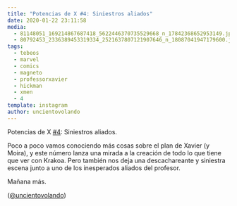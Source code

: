 ```yaml
---
title: "Potencias de X #4: Siniestros aliados"
date: 2020-01-22 23:11:58
media: 
  - 81148051_169214867687418_5622446370735529668_n_17842368652953149.jpg
  - 80792453_2336389453319334_2521637807121907646_n_18087041947179600.jpg
tags: 
  - tebeos
  - marvel
  - comics
  - magneto
  - professorxavier
  - hickman
  - xmen
  - 4
template: instagram
author: uncientovolando
---
```


Potencias de X [#4](/tags/4): Siniestros aliados.


Poco a poco vamos conociendo más cosas sobre el plan de Xavier (y Moira), y este número lanza una mirada a la creación de todo lo que tiene que ver con Krakoa. Pero también nos deja una descachareante y siniestra escena junto a uno de los inesperados aliados del profesor.


Mañana más.


([@uncientovolando](https://instagram.com/uncientovolando))
